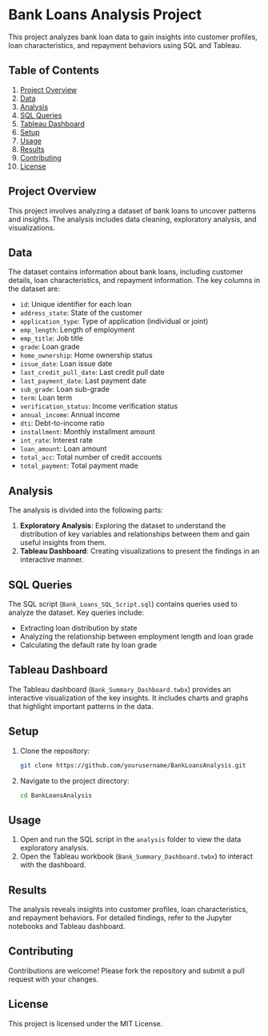 
# Bank Loans Analysis Project

This project analyzes bank loan data to gain insights into customer profiles, loan characteristics, and repayment behaviors using SQL and Tableau.

## Table of Contents

1. [Project Overview](#project-overview)
2. [Data](#data)
3. [Analysis](#analysis)
4. [SQL Queries](#sql-queries)
5. [Tableau Dashboard](#tableau-dashboard)
6. [Setup](#setup)
7. [Usage](#usage)
8. [Results](#results)
9. [Contributing](#contributing)
10. [License](#license)

## Project Overview

This project involves analyzing a dataset of bank loans to uncover patterns and insights. The analysis includes data cleaning, exploratory analysis, and visualizations.

## Data

The dataset contains information about bank loans, including customer details, loan characteristics, and repayment information. The key columns in the dataset are:

- `id`: Unique identifier for each loan
- `address_state`: State of the customer
- `application_type`: Type of application (individual or joint)
- `emp_length`: Length of employment
- `emp_title`: Job title
- `grade`: Loan grade
- `home_ownership`: Home ownership status
- `issue_date`: Loan issue date
- `last_credit_pull_date`: Last credit pull date
- `last_payment_date`: Last payment date
- `sub_grade`: Loan sub-grade
- `term`: Loan term
- `verification_status`: Income verification status
- `annual_income`: Annual income
- `dti`: Debt-to-income ratio
- `installment`: Monthly installment amount
- `int_rate`: Interest rate
- `loan_amount`: Loan amount
- `total_acc`: Total number of credit accounts
- `total_payment`: Total payment made

## Analysis

The analysis is divided into the following parts:

1. **Exploratory Analysis**: Exploring the dataset to understand the distribution of key variables and relationships between them and gain useful insights from them.
2. **Tableau Dashboard**: Creating visualizations to present the findings in an interactive manner.

## SQL Queries

The SQL script (`Bank_Loans_SQL_Script.sql`) contains queries used to analyze the dataset. Key queries include:

- Extracting loan distribution by state
- Analyzing the relationship between employment length and loan grade
- Calculating the default rate by loan grade

## Tableau Dashboard

The Tableau dashboard (`Bank_Summary_Dashboard.twbx`) provides an interactive visualization of the key insights. It includes charts and graphs that highlight important patterns in the data.

## Setup

1. Clone the repository:
   ```bash
   git clone https://github.com/yourusername/BankLoansAnalysis.git
   ```
2. Navigate to the project directory:
   ```bash
   cd BankLoansAnalysis
   ```

## Usage

1. Open and run the SQL script in the `analysis` folder to view the data exploratory analysis.
2. Open the Tableau workbook (`Bank_Summary_Dashboard.twbx`) to interact with the dashboard.

## Results

The analysis reveals insights into customer profiles, loan characteristics, and repayment behaviors. For detailed findings, refer to the Jupyter notebooks and Tableau dashboard.

## Contributing

Contributions are welcome! Please fork the repository and submit a pull request with your changes.

## License

This project is licensed under the MIT License.
